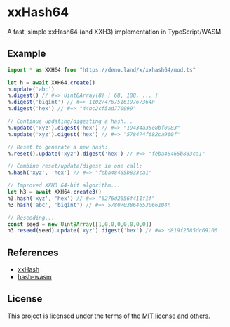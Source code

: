 # xxHash64

A fast, simple xxHash64 (and XXH3) implementation in TypeScript/WASM.

## Example

```ts
import * as XXH64 from "https://deno.land/x/xxhash64/mod.ts"

let h = await XXH64.create()
h.update('abc')
h.digest() // #=> Uint8Array(8) [ 68, 188, ... ]
h.digest('bigint') // #=> 11027476751619767364n
h.digest('hex') // #=> "44bc2cf5ad770999"

// Continue updating/digesting a hash...
h.update('xyz').digest('hex') // #=> "19434a35e8bf0983"
h.update('xyz').digest('hex') // #=> "578474f682ca960f"

// Reset to generate a new hash:
h.reset().update('xyz').digest('hex') // #=> "feba48465b833ca1"

// Combine reset/update/digest in one call:
h.hash('xyz', 'hex') // #=> "feba48465b833ca1"

// Improved XXH3 64-bit algorithm...
let h3 = await XXH64.create3()
h3.hash('xyz', 'hex') // #=> "6276d2656f411f1f"
h3.hash('abc', 'bigint') // #=> 5780703864653066104n

// Reseeding...
const seed = new Uint8Array([1,0,0,0,0,0,0,0])
h3.reseed(seed).update('xyz').digest('hex') // #=> d819f2585dc69106
```

## References

* [xxHash](https://cyan4973.github.io/xxHash/)
* [hash-wasm](https://github.com/Daninet/hash-wasm)

## License

This project is licensed under the terms of the [MIT license and others](LICENSE.txt).
